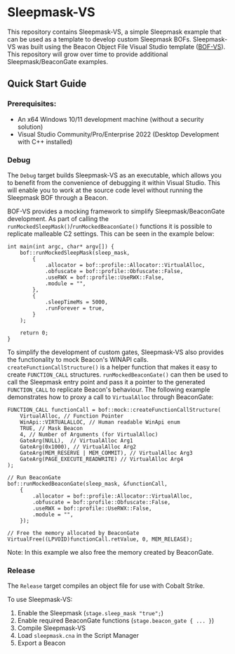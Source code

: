 # Sleepmask-VS

This repository contains Sleepmask-VS, a simple Sleepmask example that can be used as a template to develop custom Sleepmask BOFs.
Sleepmask-VS was built using the Beacon Object File Visual Studio template ([BOF-VS](https://github.com/Cobalt-Strike/bof-vs)).
This repository will grow over time to provide additional Sleepmask/BeaconGate examples.

## Quick Start Guide

### Prerequisites:

* An x64 Windows 10/11 development machine (without a security solution)
* Visual Studio Community/Pro/Enterprise 2022 (Desktop Development with C++ installed)

### Debug

The `Debug` target builds Sleepmask-VS as an executable, which 
allows you to benefit from the convenience of debugging it within
Visual Studio. This will enable you to work at the source
code level without running the Sleepmask BOF through a Beacon.

BOF-VS provides a mocking framework to simplify Sleepmask/BeaconGate development. 
As part of calling the `runMockedSleepMask()`/`runMockedBeaconGate()` functions it 
is possible to replicate malleable C2 settings. This can be seen in the example below:

```
int main(int argc, char* argv[]) {
    bof::runMockedSleepMask(sleep_mask,
        {
            .allocator = bof::profile::Allocator::VirtualAlloc,
            .obfuscate = bof::profile::Obfuscate::False,
            .useRWX = bof::profile::UseRWX::False,
            .module = "",
        },
        {
            .sleepTimeMs = 5000,
            .runForever = true,
        }
    );

    return 0;
}
```

To simplify the development of custom gates, Sleepmask-VS also provides the functionality to mock
Beacon's WINAPI calls. `createFunctionCallStructure()` is a helper function that makes it easy to
create `FUNCTION_CALL` structures. `runMockedBeaconGate()` can then be used to call the Sleepmask
entry point and pass it a pointer to the generated `FUNCTION_CALL` to replicate Beacon's behaviour.
The following example demonstrates how to proxy a call to `VirtualAlloc` through BeaconGate: 

```
FUNCTION_CALL functionCall = bof::mock::createFunctionCallStructure(
    VirtualAlloc, // Function Pointer
    WinApi::VIRTUALALLOC, // Human readable WinApi enum
    TRUE, // Mask Beacon
    4, // Number of Arguments (for VirtualAlloc)
    GateArg(NULL),  // VirtualAlloc Arg1
    GateArg(0x1000), // VirtualAlloc Arg2 
    GateArg(MEM_RESERVE | MEM_COMMIT), // VirtualAlloc Arg3
    GateArg(PAGE_EXECUTE_READWRITE) // VirtualAlloc Arg4
);

// Run BeaconGate
bof::runMockedBeaconGate(sleep_mask, &functionCall,
    {
        .allocator = bof::profile::Allocator::VirtualAlloc,
        .obfuscate = bof::profile::Obfuscate::False,
        .useRWX = bof::profile::UseRWX::False,
        .module = "",
    });

// Free the memory allocated by BeaconGate
VirtualFree((LPVOID)functionCall.retValue, 0, MEM_RELEASE);
```

Note: In this example we also free the memory created by BeaconGate.

### Release

The `Release` target compiles an object file for use
with Cobalt Strike. 

To use Sleepmask-VS:
1. Enable the Sleepmask (`stage.sleep_mask "true";`)
2. Enable required BeaconGate functions (`stage.beacon_gate { ... }`)
3. Compile Sleepmask-VS
4. Load `sleepmask.cna` in the Script Manager
5. Export a Beacon